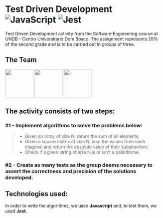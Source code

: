 # Test Driven Development ![JavaScript](https://img.shields.io/badge/javascript-%23323330.svg?style=for-the-badge&logo=javascript&logoColor=%23F7DF1E) ![Jest](https://img.shields.io/badge/-jest-%23C21325?style=for-the-badge&logo=jest&logoColor=white)

Test Driven Development activity from the Software Engineering course at UNDB - Centro Universitário Dom Bosco. The assignment represents 20% of the second grade and is to be carried out in groups of three.

## The Team

[<img width="90" height="90" src="https://github.com/pgmagno.png" caption="Paulo Magno">](https://github.com/pgmagno)
[<img width="90" height="90" src="https://github.com/paulojoseph.png" caption="Paulo José Marques">](https://github.com/paulojoseph)
[<img width="90" height="90" src="https://github.com/yuriageme.png" caption="Yuri Ageme">](https://github.com/yuriageme)

## The activity consists of two steps:
### #1 - Implement algorithms to solve the problems below:
>* Given an array of size N, return the sum of all elements;
>* Given a square matrix of size N, sum the values from each diagonal and return the absolute value of their substraction;
>* Check if a given string of size N is or isn't a palindrome.
### #2 - Create as many tests as the group deems necessary to assert the correctness and precision of the solutions developed. 

## Technologies used:

In order to write the algorithms, we used **Javascript** and, to test them, we used **Jest**.
